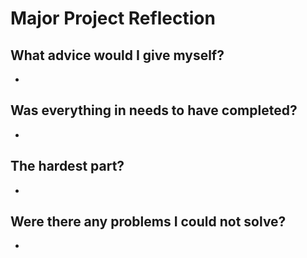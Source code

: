 # Major Project Reflection

## What advice would I give myself?
- 

## Was everything in needs to have completed?
- 

## The hardest part?
- 

## Were there any problems I could not solve?
- 